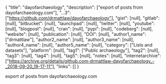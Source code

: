 {
  "title": "dayofarchaeology",
  "description": ["export of posts from dayofarchaeology.com"],
  "...3": ["https://github.com/drmattlaw/dayofarchaeology"],
  "gist": [null],
  "gitlab": [null],
  "bitbucket": [null],
  "launchpad": [null],
  "twitter": [null],
  "youtube": [null],
  "blogpost": [null],
  "cran": [null],
  "pypi": [null],
  "codeberg": [null],
  "website": [null],
  "publication": [null],
  "DOI": [null],
  "author1_name": ["drmattlaw"],
  "author2_name": [null],
  "author3_name": [null],
  "author4_name": [null],
  "author5_name": [null],
  "category": ["Lists and datasets"],
  "platform": [null],
  "tag1": ["Public archaeology"],
  "tag2": [null],
  "tag3": [null],
  "tag4": [null],
  "tag5": [null],
  "notes": [null],
  "internetarchive": ["https://archive.org/details/github.com-drmattlaw-dayofarchaeology_-_2018-09-20_19-17-11"],
  "links": []
}

<!-- Generated by csv2md.R – do not edit by hand -->

export of posts from dayofarchaeology.com
